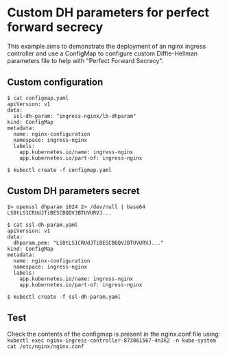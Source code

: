 # Custom DH parameters for perfect forward secrecy

This example aims to demonstrate the deployment of an nginx ingress controller and
use a ConfigMap to configure custom Diffie-Hellman parameters file to help with
"Perfect Forward Secrecy".

## Custom configuration

```console
$ cat configmap.yaml
apiVersion: v1
data:
  ssl-dh-param: "ingress-nginx/lb-dhparam"
kind: ConfigMap
metadata:
  name: nginx-configuration
  namespace: ingress-nginx
  labels:
    app.kubernetes.io/name: ingress-nginx
    app.kubernetes.io/part-of: ingress-nginx
```

```console
$ kubectl create -f configmap.yaml
```

## Custom DH parameters secret

```console
$> openssl dhparam 1024 2> /dev/null | base64
LS0tLS1CRUdJTiBESCBQQVJBTUVURVJ...
```

```console
$ cat ssl-dh-param.yaml
apiVersion: v1
data:
  dhparam.pem: "LS0tLS1CRUdJTiBESCBQQVJBTUVURVJ..."
kind: ConfigMap
metadata:
  name: nginx-configuration
  namespace: ingress-nginx
  labels:
    app.kubernetes.io/name: ingress-nginx
    app.kubernetes.io/part-of: ingress-nginx
```

```console
$ kubectl create -f ssl-dh-param.yaml
```

## Test

Check the contents of the configmap is present in the nginx.conf file using:
`kubectl exec nginx-ingress-controller-873061567-4n3k2 -n kube-system cat /etc/nginx/nginx.conf`
